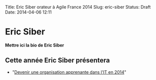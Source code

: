 Title: Eric Siber orateur à Agile France 2014 
Slug: eric-siber
Status: Draft
Date: 2014-04-06 12:11

# Eric Siber

**Mettre ici la bio de Eric Siber**
## Cette année Eric Siber présentera

* "[Devenir une organisation apprenante dans l'IT en 2014](../sessions/devenir-une-organisation-apprenante-dans-l-it-en-2014.html)"


